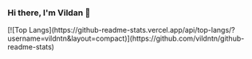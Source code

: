 ### Hi there, I'm Vildan 👋

<!--
**vildntn/vildntn** is a ✨ _special_ ✨ repository because its `README.md` (this file) appears on your GitHub profile.

Here are some ideas to get you started:

- 🔭 I’m currently working on ...
- 🌱 I’m currently learning ...
- 👯 I’m looking to collaborate on ...
- 🤔 I’m looking for help with ...
- 💬 Ask me about ...
- 📫 How to reach me: ...
- 😄 Pronouns: ...
- ⚡ Fun fact: ...
-->
<p float="center">
[![Top Langs](https://github-readme-stats.vercel.app/api/top-langs/?username=vildntn&layout=compact)](https://github.com/vildntn/github-readme-stats)


</p>
